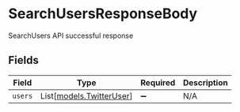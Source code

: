 # SearchUsersResponseBody

SearchUsers API successful response


## Fields

| Field                                                | Type                                                 | Required                                             | Description                                          |
| ---------------------------------------------------- | ---------------------------------------------------- | ---------------------------------------------------- | ---------------------------------------------------- |
| `users`                                              | List[[models.TwitterUser](../models/twitteruser.md)] | :heavy_minus_sign:                                   | N/A                                                  |